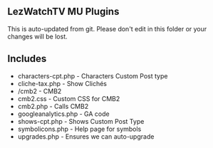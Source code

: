 ## LezWatchTV MU Plugins

This is auto-updated from git. Please don't edit in this folder or your changes will be lost.

## Includes

* characters-cpt.php - Characters Custom Post type
* cliche-tax.php - Show Clichés
* /cmb2 - CMB2
* cmb2.css - Custom CSS for CMB2
* cmb2.php - Calls CMB2
* googleanalytics.php - GA code
* shows-cpt.php - Shows Custom Post Type
* symbolicons.php - Help page for symbols
* upgrades.php - Ensures we can auto-upgrade